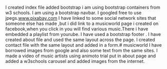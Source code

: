 I created index file added bootstrap i am using bootstrap containers from w3 schools.
I am using a bootstrap navbar.
I googled free to use jpegs.www.pixabay.com
I have linked to some social network sites that someone else has made ,but i did link to a musicworld page i created on facebook,when you click in you will find various music.There i have embedded a playlist from yourube.
I have used a bootstrap footer .
I have created about file and used the same layout across the page.
I created contact file with the same layout and added in a form.# musicworld
I  have borrowed images from google and also some text from the same sites.
I made a video of music artists using animoto trial put in about page and added a w3schools carousel and added images from the internet.
